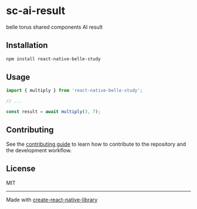 # sc-ai-result

belle torus shared components AI result

## Installation

```sh
npm install react-native-belle-study
```

## Usage

```js
import { multiply } from 'react-native-belle-study';

// ...

const result = await multiply(3, 7);
```

## Contributing

See the [contributing guide](CONTRIBUTING.md) to learn how to contribute to the repository and the development workflow.

## License

MIT

---

Made with [create-react-native-library](https://github.com/callstack/react-native-builder-bob)
